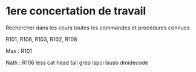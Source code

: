 # 1ere concertation de travail

Rechercher dans les cours toutes les commandes et procédures connues

R101, R106, R103, R102, R108

Max : R101

Nath : R106
less
cat
head
tail
grep
lspci
lsusb
dmidecode
